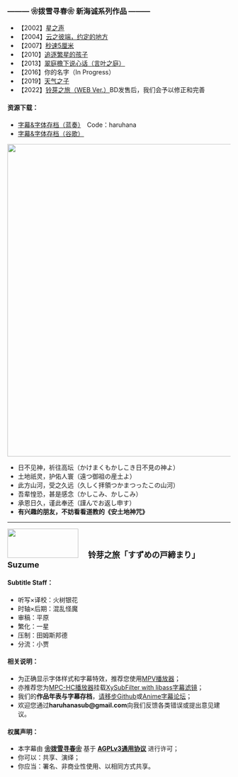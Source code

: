 <h3>——— ❀拨雪寻春❀ 新海诚系列作品 ———</h3>
<ul>
	<li>【2002】<a href="https://bangumi.moe/torrent/63f9baf3247685000780a28d" target="_blank">星之声</a></li>
	<li>【2004】<a href="https://bangumi.moe/torrent/64133fb0685d5f0007df77bc" target="_blank">云之彼端，约定的地方</a></li>
	<li>【2007】<a href="https://bangumi.moe/torrent/6455774f7008080007df187a" target="_blank">秒速5厘米</a></li>
	<li>【2010】<a href="https://bangumi.moe/torrent/645576637008080007df15eb" target="_blank">追逐繁星的孩子</a></li>
	<li>【2013】<a href="https://bangumi.moe/torrent/642f49ab685d5f00072edb1b" target="_blank">翠庭檐下说心话（言叶之庭）</a></li>
	<li>【2016】你的名字（In Progress）</li>
	<li>【2019】<a href="https://bangumi.moe/torrent/6489d534215b6f0008e83eae" target="_blank">天气之子</a></li>
	<li>【2022】<a href=https://bangumi.moe/torrent/64ae02ad6533870007361a77" target="_blank">铃芽之旅（WEB Ver.）</a>BD发售后，我们会予以修正和完善</li>
</ul>
<h4>资源下载：</h4>
<ul>
	<li><a href="https://wwol.lanzoum.com/b022n6y8b" target="_blank">字幕&字体存档（蓝奏）</a>　Code：haruhana</li>
	<li><a href="https://drive.google.com/drive/folders/17VApy7JiCTHkH7D6P0FLupIOkUA5BDeZ" target="_blank">字幕&字体存档（谷歌）</a></li>
 </ul>
<img src="https://s2.loli.net/2023/07/11/PwYJH2m43ikjzVM.webp" style="width:1000px;height:706px">
<ul>
	<li>日不见神，祈往高坛（かけまくもかしこき日不見の神よ）</li>
	<li>土地祇灵，护佑人寰（遠つ御祖の産土よ）</li>
	<li>此方山河，受之久远（久しく拝領つかまつったこの山河）</li>
	<li>吾辈惶恐，甚是感念（かしこみ、かしこみ）</li>
	<li>承恩日久，谨此奉还（謹んでお返し申す）</li>
	<li><b>有兴趣的朋友，不妨看看道教的《安土地神咒》</b></li>
</ul>
<hr>
<p text-align:center">
	<img src="https://s2.loli.net/2023/02/27/ADYdrCqoSFaXJUG.png" style="width:160px;height:66px">
	<strong><span style="font-size:18px">　铃芽之旅「すずめの戸締まり」Suzume</span></strong>
</p>
<h4>Subtitle Staff：</h4>
<ul>
	<li>听写×译校：火树银花</li>
	<li>时轴×后期：混乱怪魔</li>
	<li>审稿：平原</li>
	<li>繁化：一星</li>
	<li>压制：田姆斯邦德</li>
	<li>分流：小贾</li>
</ul>
<h4>相关说明：</h4>
<ul>
	<li>为正确显示字体样式和字幕特效，推荐您使用<a href="https://github.com/hooke007/MPV_lazy/releases" target="_blank">MPV播放器</a>；</li>
	<li>亦推荐您为<a href="https://github.com/clsid2/mpc-hc/releases" target="_blank">MPC-HC播放器</a>挂载<a href="https://github.com/Masaiki/xy-VSFilter/releases" target="_blank">XySubFilter with libass字幕滤镜</a>；</li>
	<li>我们的<b>作品年表与字幕存档</b>，<a href="https://github.com/HaruhanaSub/Haruhana-Fansub/blob/main/README.md" target="_blank">请移步Github</a>或<a href="https://bbs.acgrip.com/misc.php?mod=tag&id=299&type=thread" target="_blank">Anime字幕论坛</a>；</li>
	<li>欢迎您通过<b>haruhanasub@gmail.com</b>向我们反馈各类错误或提出意见建议。</li>
</ul>
<h4>权属声明：</h4>
<ul>
	<li>本字幕由 <b><a href="https://github.com/HaruhanaSub/Haruhana-Fansub/blob/main/README.md" target="_blank">❀拨雪寻春❀</a></b> 基于 <b><a href="https://www.gnu.org/licenses/agpl-3.0.html" target="_blank">AGPLv3通用协议</a></b> 进行许可；</li>
	<li>你可以：共享、演绎；</li>
	<li>你应当：署名、非商业性使用、以相同方式共享。</li>
</ul>
